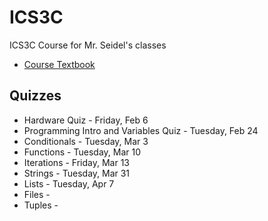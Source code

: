 ICS3C
=====

ICS3C Course for Mr. Seidel's classes

* [Course Textbook](http://www.pythonlearn.com/book.php)

Quizzes
-------
* Hardware Quiz - Friday, Feb 6
* Programming Intro and Variables Quiz - Tuesday, Feb 24
* Conditionals - Tuesday, Mar 3 
* Functions - Tuesday, Mar 10
* Iterations - Friday, Mar 13
* Strings - Tuesday, Mar 31
* Lists - Tuesday, Apr 7
* Files -
* Tuples -
